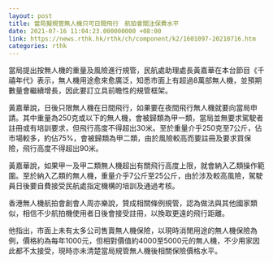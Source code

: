 ```yaml
---
layout: post
title: 當局擬規管無人機只可日間飛行　航拍會關注保費水平
date: 2021-07-16 11:04:23.000000000 +08:00
link: https://news.rthk.hk/rthk/ch/component/k2/1601097-20210716.htm
categories: rthk
---
```


當局提出按無人機的重量及風險進行規管，民航處助理處長黃嘉華在本台節目《千禧年代》表示，無人機用途愈來愈廣泛，知悉市面上有超過8萬部無人機，並預期數量會繼續增長，因此要訂立具前瞻性的規管框架。

黃嘉華說，日後只限無人機在日間飛行，如果要在夜間飛行無人機就要向當局申請。其中重量為250克或以下的無人機，會被歸類為甲一類，當局並無要求駕駛者註冊或有培訓要求，但飛行高度不得超出30米。至於重量介乎250克至7公斤，佔市場較多，約佔75%，會被歸類為甲二類，由於風險較高而要註冊及要求買保險，飛行高度不得超出90米。

黃嘉華說，如果甲一及甲二類無人機超出有關飛行高度上限，就會納入乙類操作範圍。至於納入乙類的無人機，重量介乎7公斤至25公斤，由於涉及較高風險，駕駛員日後要自費接受民航處指定機構的培訓及通過考核。

香港無人機航拍會創會人周亦樂說，贊成相關條例規管，認為做法與其他國家類似，相信不少航拍機使用者日後會接受註冊，以換取更遠的飛行距離。

他指出，市面上未有太多公司售賣無人機保險，以現時消閒用途的無人機保險為例，價格約為每年1000元，但相對價值約4000至5000元的無人機，不少用家因此都不太接受，現時亦未清楚當局規管無人機後相關保險價格水平。
